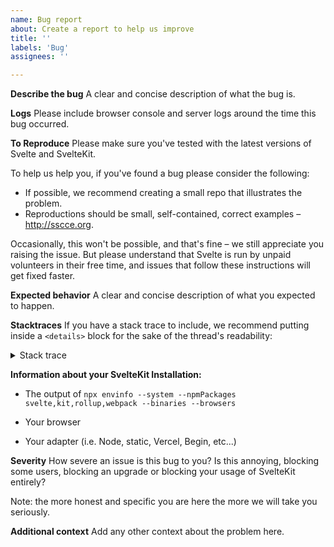 ```yaml
---
name: Bug report
about: Create a report to help us improve
title: ''
labels: 'Bug'
assignees: ''

---
```


**Describe the bug**
A clear and concise description of what the bug is.

**Logs**
Please include browser console and server logs around the time this bug occurred.

**To Reproduce**
Please make sure you've tested with the latest versions of Svelte and SvelteKit.

To help us help you, if you've found a bug please consider the following:

* If possible, we recommend creating a small repo that illustrates the problem.
* Reproductions should be small, self-contained, correct examples – http://sscce.org.

Occasionally, this won't be possible, and that's fine – we still appreciate you raising the issue. But please understand that Svelte is run by unpaid volunteers in their free time, and issues that follow these instructions will get fixed faster.

**Expected behavior**
A clear and concise description of what you expected to happen.

**Stacktraces**
If you have a stack trace to include, we recommend putting inside a `<details>` block for the sake of the thread's readability:

<details>
  <summary>Stack trace</summary>

  Stack trace goes here...
</details>

**Information about your SvelteKit Installation:**

- The output of `npx envinfo --system --npmPackages svelte,kit,rollup,webpack --binaries --browsers`

- Your browser

- Your adapter (i.e. Node, static, Vercel, Begin, etc...)

**Severity**
How severe an issue is this bug to you? Is this annoying, blocking some users, blocking an upgrade or blocking your usage of SvelteKit entirely?

Note: the more honest and specific you are here the more we will take you seriously.

**Additional context**
Add any other context about the problem here.
